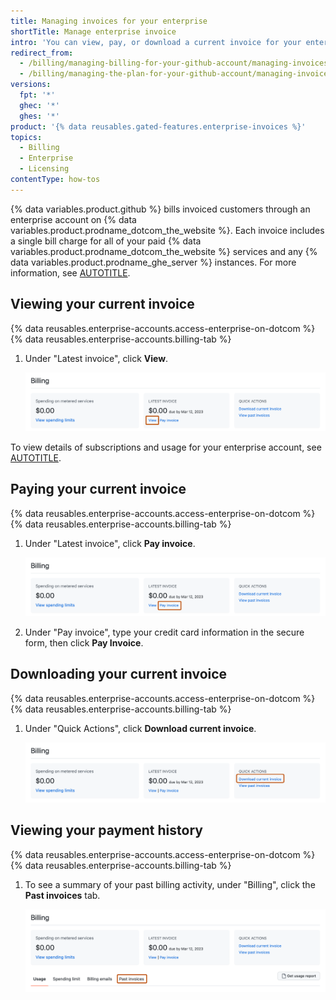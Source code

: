 ```yaml
---
title: Managing invoices for your enterprise
shortTitle: Manage enterprise invoice
intro: 'You can view, pay, or download a current invoice for your enterprise, and you can view your payment history.'
redirect_from:
  - /billing/managing-billing-for-your-github-account/managing-invoices-for-your-enterprise
  - /billing/managing-the-plan-for-your-github-account/managing-invoices-for-your-enterprise
versions:
  fpt: '*'
  ghec: '*'
  ghes: '*'
product: '{% data reusables.gated-features.enterprise-invoices %}'
topics:
  - Billing
  - Enterprise
  - Licensing
contentType: how-tos
---
```


{% data variables.product.github %} bills invoiced customers through an enterprise account on {% data variables.product.prodname_dotcom_the_website %}. Each invoice includes a single bill charge for all of your paid {% data variables.product.prodname_dotcom_the_website %} services and any {% data variables.product.prodname_ghe_server %} instances. For more information, see [AUTOTITLE](/billing/managing-your-billing/about-billing-for-your-enterprise).

## Viewing your current invoice

{% data reusables.enterprise-accounts.access-enterprise-on-dotcom %}
{% data reusables.enterprise-accounts.billing-tab %}
1. Under "Latest invoice", click **View**.

   ![Screenshot of the billing summary for an enterprise account. A link, labeled "View", is highlighted with an orange outline.](/assets/images/help/business-accounts/view-invoice-link.png)

To view details of subscriptions and usage for your enterprise account, see [AUTOTITLE](/billing/managing-the-plan-for-your-github-account/viewing-the-subscription-and-usage-for-your-enterprise-account).

## Paying your current invoice

{% data reusables.enterprise-accounts.access-enterprise-on-dotcom %}
{% data reusables.enterprise-accounts.billing-tab %}
1. Under "Latest invoice", click **Pay invoice**.

   ![Screenshot of the billing summary for an enterprise account. A link, labeled "Pay invoice", is highlighted with an orange outline.](/assets/images/help/business-accounts/pay-invoice-link.png)
1. Under "Pay invoice", type your credit card information in the secure form, then click **Pay Invoice**.

## Downloading your current invoice

{% data reusables.enterprise-accounts.access-enterprise-on-dotcom %}
{% data reusables.enterprise-accounts.billing-tab %}
1. Under "Quick Actions", click **Download current invoice**.

   ![Screenshot of the billing summary for an enterprise account. A link, labeled "Download current invoice", is highlighted with an orange outline.](/assets/images/help/business-accounts/download-current-invoice.png)

## Viewing your payment history

{% data reusables.enterprise-accounts.access-enterprise-on-dotcom %}
{% data reusables.enterprise-accounts.billing-tab %}
1. To see a summary of your past billing activity, under "Billing", click the **Past invoices** tab.

   ![Screenshot of the billing page for an enterprise account. A tab, labeled "Past invoices", is highlighted with an orange outline.](/assets/images/help/business-accounts/view-payment-history.png)

